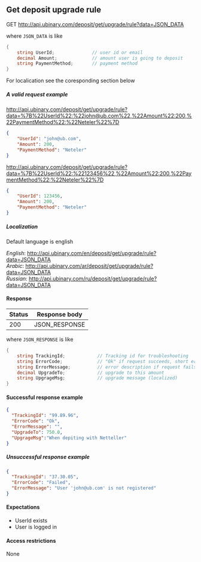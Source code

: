 ﻿## Get deposit upgrade rule

GET http://api.ubinary.com/deposit/get/upgrade/rule?data=JSON_DATA

where `JSON_DATA` is like

```C#
{
    string UserId;              // user id or email
    decimal Amount;             // amount user is going to deposit
    string PaymentMethod;       // payment method
}
```

For localication see the coresponding section below


##### A valid request example

http://api.ubinary.com/deposit/get/upgrade/rule?data=%7B%22UserId%22:%22john@ub.com%22,%22Amount%22:200,%22PaymentMethod%22:%22Neteler%22%7D

```json
{
    "UserId": "john@ub.com",
    "Amount": 200,
    "PaymentMethod": "Neteler"
}
```

http://api.ubinary.com/deposit/get/upgrade/rule?data=%7B%22UserId%22:%22123456%22,%22Amount%22:200,%22PaymentMethod%22:%22Neteler%22%7D

```json
{
    "UserId": 123456,
    "Amount": 200,
    "PaymentMethod": "Neteler"
}
```

##### Localization

Default language is english

*English*:  http://api.ubinary.com/en/deposit/get/upgrade/rule?data=JSON_DATA   
*Arabic*:  http://api.ubinary.com/ar/deposit/get/upgrade/rule?data=JSON_DATA   
*Russian*:  http://api.ubinary.com/ru/deposit/get/upgrade/rule?data=JSON_DATA   



#### Response

Status | Response body
-------|--------------
200    | JSON_RESPONSE

where `JSON_RESPONSE` is like

```C#
{
    string TrackingId;            // Tracking id for troubleshooting
    string ErrorCode;             // "Ok" if request succeeds, short error code if request fails
    string ErrorMessage;          // error description if request fails
    decimal UpgradeTo;            // upgrade to this amount
    string UpgrageMsg;            // upgrade message (localized)
}
```

#### Successful response example

```json
{
  "TrackingId": "99.89.96",
  "ErrorCode": "Ok",
  "ErrorMessage": "",
  "UpgradeTo": 750.0,
  "UpgrageMsg":"When depiting with Netteller"
}
```


##### Unsuccessful response example

```json
{
  "TrackingId": "37.30.05",
  "ErrorCode": "Failed",
  "ErrorMessage": "User 'john@ub.com' is not registered"
}
```


#### Expectations

- UserId exists
- User is logged in


#### Access restrictions

None